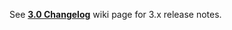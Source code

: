 See **[3.0 Changelog](https://github.com/palantir/blueprint/wiki/3.0-Changelog)** wiki page for 3.x release notes.
